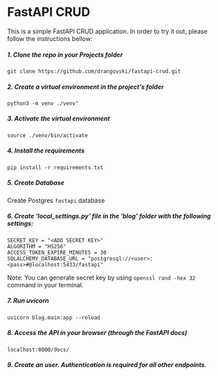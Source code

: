 # FastAPI CRUD

This is a simple FastAPI CRUD application. In order to try it out, please follow the instructions bellow:


##### 1. Clone the repo in your Projects folder
```git clone https://github.com/drangovski/fastapi-crud.git```


##### 2. Create a virtual environment in the project's folder
```python3 -m venv ./venv"```


##### 3. Activate the virtual environment
```source ./venv/bin/activate```


##### 4. Install the requirements
```pip install -r requirements.txt```


##### 5. Create Database
Create Postgres ```fastapi``` database

##### 6. Create **'local_settings.py'** file in the **'blog'** folder with the following settings:
```
SECRET_KEY = "<ADD SECRET KEY>"
ALGORITHM = "HS256"
ACCESS_TOKEN_EXPIRE_MINUTES = 30
SQLALCHEMY_DATABASE_URL = "postgresql://<user>:<pass>#@localhost:5433/fastapi"
```

Note: You can generate secret key by using ```openssl rand -hex 32``` command in your terminal.


##### 7. Run uvicorn
```uvicorn blog.main:app --reload```


##### 8. Access the API in your browser (through the FastAPI docs)
```localhost:8000/docs/```


##### 9. Create an user. Authentication is required for all other endpoints.
